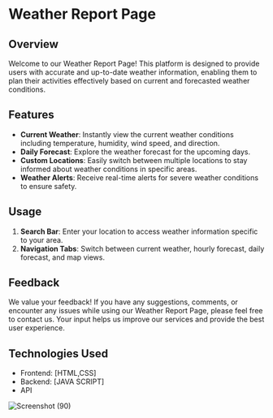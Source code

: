 
# Weather Report Page

## Overview
Welcome to our Weather Report Page! This platform is designed to provide users with accurate and up-to-date weather information, enabling them to plan their activities effectively based on current and forecasted weather conditions.

## Features
- **Current Weather**: Instantly view the current weather conditions including temperature, humidity, wind speed, and direction.
- **Daily Forecast**: Explore the weather forecast for the upcoming days.
- **Custom Locations**: Easily switch between multiple locations to stay informed about weather conditions in specific areas.
- **Weather Alerts**: Receive real-time alerts for severe weather conditions to ensure safety.

## Usage
1. **Search Bar**: Enter your location to access weather information specific to your area.
2. **Navigation Tabs**: Switch between current weather, hourly forecast, daily forecast, and map views.

## Feedback
We value your feedback! If you have any suggestions, comments, or encounter any issues while using our Weather Report Page, please feel free to contact us. Your input helps us improve our services and provide the best user experience.

## Technologies Used
- Frontend: [HTML,CSS]
- Backend: [JAVA SCRIPT]
- API

![Screenshot (90)](https://github.com/raoprashanth85/Weather_report/assets/163169359/686ca5b4-faf0-41c7-ac99-f2c3ba2bd3f3)

